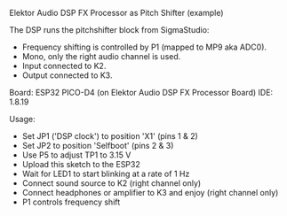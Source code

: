Elektor Audio DSP FX Processor as Pitch Shifter (example)

The DSP runs the pitchshifter block from SigmaStudio:

- Frequency shifting is controlled by P1 (mapped to MP9 aka ADC0).
- Mono, only the right audio channel is used.
- Input connected to K2.
- Output connected to K3.

Board: ESP32 PICO-D4 (on Elektor Audio DSP FX Processor Board)
IDE: 1.8.19

Usage:
- Set JP1 ('DSP clock') to position 'X1' (pins 1 & 2)
- Set JP2 to position 'Selfboot' (pins 2 & 3)
- Use P5 to adjust TP1 to 3.15 V
- Upload this sketch to the ESP32
- Wait for LED1 to start blinking at a rate of 1 Hz
- Connect sound source to K2 (right channel only)
- Connect headphones or amplifier to K3 and enjoy (right channel only)
- P1 controls frequency shift
